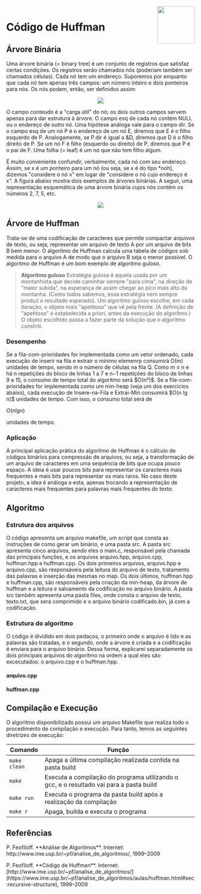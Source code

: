 <img align="right" width="100" height="100" src="img/binarytree.png">

# Código de Huffman

## Árvore Binária

<p> Uma árvore binária (= binary tree) é um conjunto de registros que satisfaz certas condições. Os registros serão chamados nós (poderiam também ser chamados células).  Cada nó tem um endereço.  Suporemos por enquanto que cada nó tem apenas três campos:  um número inteiro e dois ponteiros para nós.  Os nós podem, então, ser definidos assim: </p>

<div align="center">
 <p> </p>
 <img src="img/conteudo.png">
 <p> </p>
</div>

<p> O campo conteudo é a "carga útil" do nó;  os dois outros campos servem apenas para dar estrutura à árvore.  O campo esq de cada nó contém NULL ou o endereço de outro nó.  Uma hipótese análoga vale para o campo dir. Se o campo esq de um nó P é o endereço de um nó E, diremos que E é o filho esquerdo de P.  Analogamente, se P.dir é igual a &D, diremos que D é o filho direito de P.  Se um nó F é filho (esquerdo ou direito) de P, diremos que P é o pai de F.  Uma folha (= leaf) é um nó que não tem filho algum. </p>

<p> É muito conveniente confundir, verbalmente, cada nó com seu endereço.  Assim, se x é um ponteiro para um nó (ou seja, se x é do tipo *noh), dizemos  "considere o nó x"  em lugar de  "considere o nó cujo endereço é x". A figura abaixo mostra dois exemplos de árvores binárias. A seguir, uma representação esquemática de uma árvore binária cujos nós contêm os números 2, 7, 5, etc. </p>

<div align="center">
 <p> </p>
 <img src="img/tree.png">
 <p> </p>
</div>

## Árvore de Huffman

<p> Trata-se de uma codificação de caracteres que permite compactar arquivos de texto, ou seja, representar um arquivo de texto A por um arquivo de bits B bem menor. O algoritmo de Huffman calcula uma tabela de códigos sob medida para o arquivo A de modo que o arquivo B seja o menor possível. O algoritmo de Huffman é um bom exemplo de algoritmo guloso.</p>


> **Algoritmo guloso**
> Estratégia gulosa é aquela usada por um montanhista que decide caminhar sempre "para cima", na direção de "maior subida", na esperança de assim chegar ao pico mais alto da montanha. (Como todos sabemos, essa estratégia nem sempre produz o resultado esperado). Um algoritmo guloso escolhe, em cada iteração, o objeto mais "apetitoso" que vê pela frente. (A definição de "apetitoso" é estabelecida a priori, antes da execução do algoritmo.) O objeto escolhido passa a fazer parte da solução que o algoritmo constrói.

<p> </p>

### Desempenho

<p> Se a fila-com-prioridades for implementada como um vetor ordenado, cada execução de inserir na fila e extrair o mínimo elemenrp consumirá Ο(m) unidades de tempo, sendo m o número de células na fila Q. Como m ≤ n e há n repetições do bloco de linhas 1 a 7 e n−1 repetições do bloco de linhas 9 a 15, o consumo de tempo total do algoritmo será $Ο(n²)$.  Se a fila-com-prioridades for implementada como um min-heap (veja um dos exercícios abaixo), cada execução de Insere-na-Fila e Extrai-Min consumirá $O(n lg n)$ unidades de tempo. Com isso, o consumo total será de </p>

$O(n lg n)$

<p> unidades de tempo.  </p>

### Aplicação

<p>A principal aplicação prática do algoritmo de Huffman é o cálculo de códigos binários para compressão de arquivos, ou seja, a transformação de um arquivo de caracteres em uma sequência de bits que ocupa pouco espaço. A ideia é usar poucos bits para representar os caracteres mais frequentes e mais bits para representar os mais raros. No caso deste projeto, a idea é análoga a esta, apenas trocando a representação de caracteres mais frequentes para palavras mais frequentes do texto. </p>


## Algoritmo

### Estrutura dos arquivos

<p> O código apresenta um arquivo makefile, um script que consta as instruções de como gerar um binário, e uma pasta src. A pasta src apresenta cinco arquivos, sendo eles o main.c, responsável pela chamada das principais funções, e os arquivos arquivo.hpp, arquivo.cpp, huffman.hpp e huffman.cpp. Os dois primeiros arquivos, arquivo.hpp e arquivo.cpp, são responsáveis pela leitura do arquivo de texto, tratamento das palavras e inserção das mesmas no map. Os dois últimos, huffman.hpp e huffman.cpp, são responsáveis pela criação da min-heap, da árvore de huffman e a leitura e salvamento da codificação no arquivo binário. A pasta src também apresenta uma pasta files, onde consta o arquivo de texto, texto.txt, que será comprimido e o arquivo binário codificado.bin, já com a codificação. </p>

### Estrutura do algoritmo

<p> O código é dividido em dois pedaços, o primeiro onde o arquivo é lido e as palavras são tratadas, e o segundo, onde a árvore é criada e a codificação é enviara para o arquivo binário. Dessa forma, explicarei separadamente os dois principais arquivos do algoritmo na ordem a qual eles são excecutados: o arquivo.cpp e o huffman.hpp.

#### arquivo.cpp

<p> </p>

#### huffman.cpp

<p> </p>

## Compilação e Execução


O algoritmo disponibilizado possui um arquivo Makefile que realiza todo o procedimento de compilação e execução. Para tanto, temos as seguintes diretrizes de execução:

<div>

| Comando                |  Função                                                                                           |
| -----------------------| ------------------------------------------------------------------------------------------------- |
|  `make clean`          | Apaga a última compilação realizada contida na pasta build                                        |
|  `make`                | Executa a compilação do programa utilizando o gcc, e o resultado vai para a pasta build           |
|  `make run`            | Executa o programa da pasta build após a realização da compilação                                 |
|  `make r`              | Apaga, builda e executa o programa                                                                |

</div>

## Referências 

<p> P. Feofiloff. **Análise de Algoritmos**. Internet: http://www.ime.usp.br/~pf/analise_de_algoritmos/, 1999–2009 </p>
<p> P. Feofiloff. **Código de Huffman**. Internet: [http://www.ime.usp.br/~pf/analise_de_algoritmos/](https://www.ime.usp.br/~pf/analise_de_algoritmos/aulas/huffman.html#sec:recursive-structure), 1999–2009 </p>


